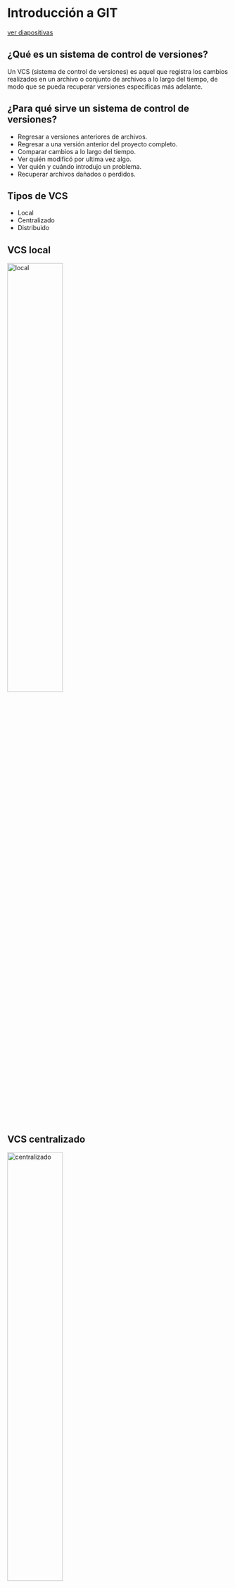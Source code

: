 # Introducción a GIT

<a href="diapositivas/2a-intro-git.html">ver diapositivas</a>

## ¿Qué es un sistema de control de versiones?

Un VCS (sistema de control de versiones) es aquel que registra los cambios
realizados en un archivo o conjunto de archivos a lo largo del tiempo, de modo
que se pueda recuperar versiones específicas más adelante.

## ¿Para qué sirve un sistema de control de versiones?

- Regresar a versiones anteriores de archivos.
- Regresar a una versión anterior del proyecto completo.
- Comparar cambios a lo largo del tiempo.
- Ver quién modificó por ultima vez algo.
- Ver quién y cuándo introdujo un problema.
- Recuperar archivos dañados o perdidos.

## Tipos de VCS

- Local
- Centralizado
- Distribuido

## VCS local

<img alt="local" src="img/2-local.png" width="50%" />

## VCS centralizado

<img alt="centralizado" src="img/2-centralizado.png" width="50%" />

## VCS distribuido

<img alt="distribuido" src="img/2-distribuido.png" width="50%" />

## GIT

- ¿Qué es?
  - Sistema de control de versiones distribuido
- Objetivos
  - Velocidad
  - Diseño sencillo
  - Soporte para desarrollo no lineal
  - Completamente distribuido
  - Manejar grandes proyectos

## Fundamentos de GIT

1. Copias instantáneas, no diferencias
2. Operaciones locales
3. Integridad
4. Estados

## 1. Copias instantáneas, no diferencias

<img alt="almacenamiento1" src="img/2-almacenamiento1.png" />

<img alt="almacenamiento2" src="img/2-almacenamiento2.png" />

## 2. Operaciones locales

- La mayoría de las operaciones en Git sólo necesitan archivos y recursos locales para funcionar. Por lo general no se necesita información de ningún otro computador de la red.
- Debido a que se dispone de toda la historia del proyecto ahí mismo, en el disco local, la mayoría de las operaciones parecen prácticamente inmediatas.

## 3. Integridad

- Suma de verificación (SHA-1)
  - Cadena de 40 caracteres hexadecimales (0-9 y a-f)
  - Ejemplo: 24b9da6552252987aa493b52f8696cd6d3b00373

## 4. Estados

- Confirmado (committed): los datos están almacenados de manera segura en la base de datos local.
- Modificado (modified): se ha modificado el archivo pero todavía no se ha confirmado a la base de datos.
- Preparado (staged): se ha marcado un archivo modificado en su versión actual para que vaya en la próxima confirmación.Estados (Flujo de trabajo)Comandos

<img alt="areas" src="img/2-areas.png" />

## Comandos

Configuración inicial

```git
git config --global user.name "nombre y apellido"
git config --global user.email <correo@email.com>
git config --global core.editor notepad
git config --list
```

Inicializar repositorio local

```git
git init
```

Estado del repositorio

```git
git status
git status -s
```

## Ciclo de vida del estado de los archivos

<img alt="ciclo-vida" src="img/2-ciclo-vida.png" />

## Más comandos

Agregar

```git
git add archivo
```

Confirmar

```git
git commit -m ‘mensaje’
```

Agregar y confirmar

```git
git add archivo
git commit -a -m ‘mensaje’
```

Renombrar

```git
git mv nombre_viejo nombre_nuevo
```

Agregar archivo luego de confirmar

```git
git commit --amend
```

Deshacer archivo preparado

```git
git restore --staged archivo
```

Deshacer archivo modificado

```git
git restore archivo
```

Histórico

```git
git log
git log -1
git log -p -2
git log archivo
```

Clonar

```git
git clone repositorio
```

Ver repositorios remotos

```git
git remote -v
```

Añadir repositorios remotos

```git
git remote add nombre_repositorio
```

Traer repositorio remoto

```git
git fetch nombre
```

Traer y fusionar repositorios remotos

```git
git pull origin master
```

Enviar a repositorio remoto

```git
git push origin master
```
